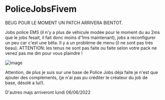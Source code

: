 # PoliceJobsFivem

BEUG POUR LE MOMENT UN PATCH ARRIVERA BIENTOT.


Jobs police EMS (il n'y a plus de véhicule modée pour le moment du au 2ms que le jobs fesait, il fait donc moins d'1ms maintenant), jobs a reconfigurer un peu car c'est une bêta. Il y a un problème de menu (il ne sont pas très beau). ATTENTION: les tenus ne sont pas faite ou faite selon votre pack ne venez pas me dm pour vous plaindre !

![image](https://user-images.githubusercontent.com/106872254/172000963-4956eef9-c407-4860-862f-a5e8173dc6f1.png)

Attention, de plus je suis sur une base de Police Jobs déja faite je n'est que ajouter des compléments, (je n'ai pas pu créditer le créateur du job de base, désolé a lui!).

D'autres majs arriveront lundi 06/06/2022 
